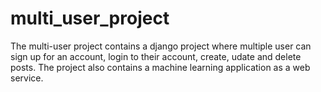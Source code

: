 # multi_user_project
The multi-user project contains a django project where multiple user can sign up for an account, login to their account, create, udate and delete posts.
The project also contains a machine learning application as a web service. 
